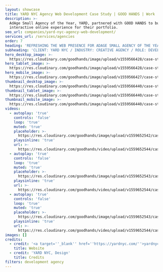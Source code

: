 ```yaml
---
layout: showcase
title: YARD NYC Agency Web Development Case Study | GOOD HANDS | Work
description: >-
  AdAge Small Agency of the Year, YARD, partnered with GOOD HANDS to build an
  interactive online experience for their portfolio.
seo_url: companies/yard-nyc-agency-web-development/
services_url: /services/agencies
order: 7
heading: 'REFRESHING THE WEB PRESENCE FOR ADAGE SMALL AGENCY OF THE YEAR, YARD NYC'
subheading: 'CLIENT: YARD NYC / INDUSTRY: CREATIVE AGENCY / ROLE: DEVELOPMENT'
hero_desktop_image: >-
  https://res.cloudinary.com/goodhands/image/upload/v1559566428/case-studies/yard-nyc/case-study-yard-nyc-1280px_eck7p4.jpg
hero_tablet_image: >-
  https://res.cloudinary.com/goodhands/image/upload/v1559566428/case-studies/yard-nyc/case-study-yard-nyc-768px_eqsswu.jpg
hero_mobile_image: >-
  https://res.cloudinary.com/goodhands/image/upload/v1559566427/case-studies/yard-nyc/case-study-yard-nyc-360px_vs1qt4.jpg
thumbnail_desktop_image: >-
  https://res.cloudinary.com/goodhands/image/upload/v1559566440/case-studies/yard-nyc/yard-nyc-thumbnail-1280px_sasbd1.jpg
thumbnail_tablet_image: >-
  https://res.cloudinary.com/goodhands/image/upload/v1559566440/case-studies/yard-nyc/yard-nyc-thumbnail-768px_rrqpnn.jpg
thumbnail_mobile_image: >-
  https://res.cloudinary.com/goodhands/image/upload/v1559566440/case-studies/yard-nyc/yard-nyc-thumbnail-360px_vcrnhs.jpg
videos:
  - autoplay: 'true'
    controls: 'false'
    loop: 'true'
    muted: 'true'
    placeholder: >-
      https://res.cloudinary.com/goodhands/image/upload/v1559652542/case-studies/yard-nyc/case-study-yard-nyc-01_sfed2o.jpg
    playsinline: 'true'
    url: >-
      https://res.cloudinary.com/goodhands/video/upload/v1559652544/case-studies/yard-nyc/case-study-yard-nyc-01_ixybcu.mp4
  - autoplay: 'true'
    controls: 'false'
    loop: 'true'
    muted: 'true'
    placeholder: >-
      https://res.cloudinary.com/goodhands/image/upload/v1559652543/case-studies/yard-nyc/case-study-yard-nyc-02_uky2e9.jpg
    playsinline: 'true'
    url: >-
      https://res.cloudinary.com/goodhands/video/upload/v1559652544/case-studies/yard-nyc/case-study-yard-nyc-02_t7uwwf.mp4
  - autoplay: 'true'
    controls: 'false'
    loop: 'true'
    muted: 'true'
    placeholder: >-
      https://res.cloudinary.com/goodhands/image/upload/v1559652543/case-studies/yard-nyc/case-study-yard-nyc-03_a7mkxf.jpg
    playsinline: 'true'
    url: >-
      https://res.cloudinary.com/goodhands/video/upload/v1559652544/case-studies/yard-nyc/case-study-yard-nyc-03_ce3pqd.mp4
images: []
credits:
  - credit: '<a target=''_blank'' href=''https://yardnyc.com/''>yardnyc.com</a>'
    title: Website
  - credit: 'YARD NYC, Design'
    title: Credits
filters: development agency
---
```


